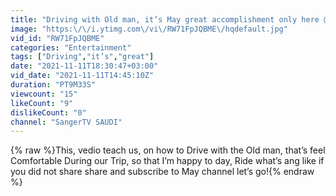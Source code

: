 ```yaml
---
title: "Driving with Old man, it’s May great accomplishment only here @Riyadh saudi"
image: "https:\/\/i.ytimg.com\/vi\/RW71FpJQBME\/hqdefault.jpg"
vid_id: "RW71FpJQBME"
categories: "Entertainment"
tags: ["Driving","it’s","great"]
date: "2021-11-11T18:30:47+03:00"
vid_date: "2021-11-11T14:45:10Z"
duration: "PT9M33S"
viewcount: "15"
likeCount: "9"
dislikeCount: "0"
channel: "SangerTV SAUDI"
---
```

{% raw %}This, vedio teach us, on how to Drive with the Old man, that’s feel Comfortable During our Trip, so that I’m happy to day, Ride what’s ang like if you did not share share and subscribe to May channel let’s go!{% endraw %}
